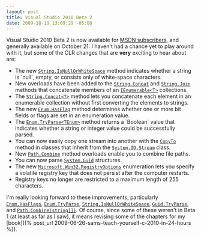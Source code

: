 ```yaml
---
layout: post
title: Visual Studio 2010 Beta 2
date: 2009-10-19 13:09:29 -05:00
---
```


Visual Studio 2010 Beta 2 is now available for [MSDN subscribers](http://msdn.microsoft.com/en-us/vstudio/dd582936.aspx), and generally available on October 21. I haven't had a chance yet to play around with it, but some of the CLR changes that are **very** exciting to hear about are:

* The new [`String.IsNullOrWhiteSpace`](http://msdn.microsoft.com/en-us/library/system.string.isnullorwhitespace(VS.100).aspx) method indicates whether a string is `null`, empty, or consists only of white-space characters. 
* New overloads have been added to the [`String.Concat`](http://msdn.microsoft.com/en-us/library/system.string.concat(VS.100).aspx) and [`String.Join`](http://msdn.microsoft.com/en-us/library/system.string.join(VS.100).aspx) methods that concatenate members of an [`IEnumerable<T>`](http://msdn.microsoft.com/en-us/library/9eekhta0(VS.100).aspx) collections.
* The [`String.Concat<T>`](http://msdn.microsoft.com/en-us/library/dd991828(VS.100).aspx) method lets you concatenate each element in an enumerable collection without first converting the elements to strings.
* The new [`Enum.HasFlag`](http://msdn.microsoft.com/en-us/library/system.enum.hasflag(VS.100).aspx) method determines whether one or more bit fields or flags are set in an enumeration value. 
* The [`Enum.TryParse<TEnum>`](http://msdn.microsoft.com/en-us/library/dd991876(VS.100).aspx) method returns a `Boolean` value that indicates whether a string or integer value could be successfully parsed.
* You can now easily copy one stream into another with the [`CopyTo`](http://msdn.microsoft.com/en-us/library/system.io.stream.copyto(VS.100).aspx) method in classes that inherit from the [`System.IO.Stream`](http://msdn.microsoft.com/en-us/library/system.io.stream(VS.100).aspx) class.
* New [`Path.Combine`](http://msdn.microsoft.com/en-us/library/system.io.path.combine(VS.100).aspx) method overloads enable you to combine file paths.
* You can now parse [`System.Guid`](http://msdn.microsoft.com/en-us/library/system.guid(VS.100).aspx) structures. 
* The new [`Microsoft.Win32.RegistryOptions`](http://msdn.microsoft.com/en-us/library/microsoft.win32.registryoptions(VS.100).aspx) enumeration lets you specify a volatile registry key that does not persist after the computer restarts.
* Registry keys no longer are restricted to a maximum length of 255 characters.  

I'm really looking forward to these improvements, particularly [`Enum.HasFlags`](http://msdn.microsoft.com/en-us/library/system.enum.hasflag(VS.100).aspx), [`Enum.TryParse`](http://msdn.microsoft.com/en-us/library/dd991876(VS.100).aspx), [`String.IsNullOrWhiteSpace`](http://msdn.microsoft.com/en-us/library/system.string.isnullorwhitespace(VS.100).aspx), [`Guid.TryParse`](http://msdn.microsoft.com/en-us/library/system.guid.tryparse(VS.100).aspx), and [`Path.Combine(string[])`](http://msdn.microsoft.com/en-us/library/dd991142(VS.100).aspx). Of course, since some of these weren't in Beta 1 (at least as far as I saw), it means revising some of the chapters for my [book]({% post_url 2009-06-26-sams-teach-yourself-c-2010-in-24-hours %}).
